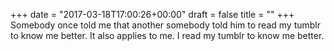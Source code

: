 +++
date = "2017-03-18T17:00:26+00:00"
draft = false
title = ""
+++
Somebody once told me that another somebody told him to read my tumblr to know me better. It also applies to me. I read my tumblr to know me better.